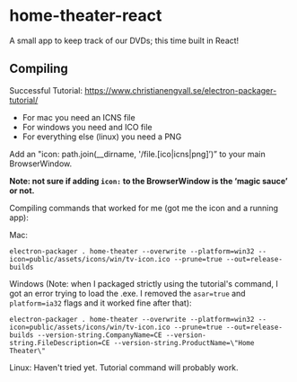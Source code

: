 # home-theater-react
A small app to keep track of our DVDs; this time built in React!

## Compiling

Successful Tutorial: https://www.christianengvall.se/electron-packager-tutorial/

* For mac you need an ICNS file
* For windows you need and ICO file
* For everything else (linux) you need a PNG

Add an "icon: path.join(__dirname, '/file.[ico|icns|png]’)” to your main BrowserWindow.

**Note: not sure if adding `icon:` to the BrowserWindow is the ‘magic sauce’ or not.**

Compiling commands that worked for me (got me the icon and a running app):

Mac:
```
electron-packager . home-theater --overwrite --platform=win32 --icon=public/assets/icons/win/tv-icon.ico --prune=true --out=release-builds
```

Windows (Note: when I packaged strictly using the tutorial's command, I got an error trying to load the .exe. I removed the `asar=true` and `platform=ia32` flags and it worked fine after that):
```
electron-packager . home-theater --overwrite --platform=win32 --icon=public/assets/icons/win/tv-icon.ico --prune=true --out=release-builds --version-string.CompanyName=CE --version-string.FileDescription=CE --version-string.ProductName=\"Home Theater\"
```

Linux: Haven't tried yet. Tutorial command will probably work.
